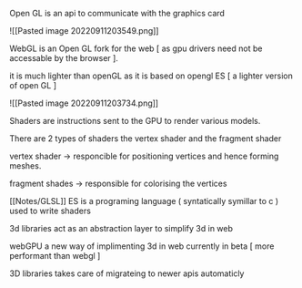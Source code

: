 Open GL is an api to communicate with the graphics card

![[Pasted image 20220911203549.png]]

WebGL is an Open GL fork for the web [ as gpu drivers need not be accessable by the browser ].

it is much lighter than openGL as it is based on opengl ES [ a lighter version of open GL ]

![[Pasted image 20220911203734.png]]

Shaders are instructions sent to the GPU to render various models.

There are 2 types of shaders the vertex shader and the fragment shader 

vertex shader -> responcible for positioning vertices and hence forming meshes.

fragment shades -> responsible for colorising the vertices

[[Notes/GLSL]] ES is a programing language ( syntatically symillar to c ) used to write shaders

3d libraries act as an abstraction layer to simplify 3d in web

webGPU a new way of implimenting 3d in web currently in beta [ more performant than webgl ]

3D libraries takes care of migrateing to newer apis automaticly

